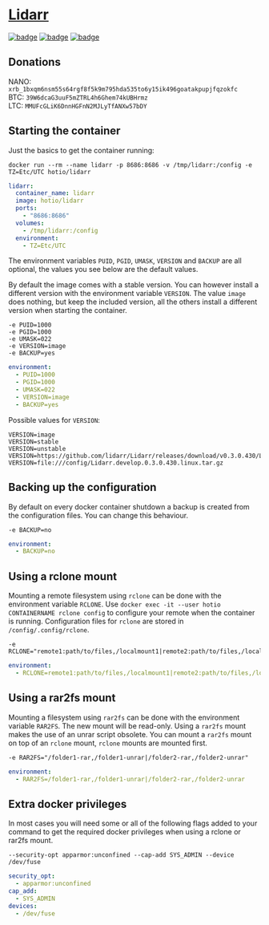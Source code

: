 # [Lidarr](https://github.com/lidarr/Lidarr)

[![badge](https://images.microbadger.com/badges/image/hotio/lidarr.svg)](https://microbadger.com/images/hotio/lidarr "Get your own image badge on microbadger.com")
[![badge](https://images.microbadger.com/badges/version/hotio/lidarr.svg)](https://microbadger.com/images/hotio/lidarr "Get your own version badge on microbadger.com")
[![badge](https://images.microbadger.com/badges/commit/hotio/lidarr.svg)](https://microbadger.com/images/hotio/lidarr "Get your own commit badge on microbadger.com")

## Donations

NANO: `xrb_1bxqm6nsm55s64rgf8f5k9m795hda535to6y15ik496goatakpupjfqzokfc`  
BTC: `39W6dcaG3uuF5mZTRL4h6Ghem74kUBHrmz`  
LTC: `MMUFcGLiK6DnnHGFnN2MJLyTfANXw57bDY`

## Starting the container

Just the basics to get the container running:

```shell
docker run --rm --name lidarr -p 8686:8686 -v /tmp/lidarr:/config -e TZ=Etc/UTC hotio/lidarr
```

```yaml
lidarr:
  container_name: lidarr
  image: hotio/lidarr
  ports:
    - "8686:8686"
  volumes:
    - /tmp/lidarr:/config
  environment:
    - TZ=Etc/UTC
```

The environment variables `PUID`, `PGID`, `UMASK`, `VERSION` and `BACKUP` are all optional, the values you see below are the default values.

By default the image comes with a stable version. You can however install a different version with the environment variable `VERSION`. The value `image` does nothing, but keep the included version, all the others install a different version when starting the container.

```shell
-e PUID=1000
-e PGID=1000
-e UMASK=022
-e VERSION=image
-e BACKUP=yes
```

```yaml
environment:
  - PUID=1000
  - PGID=1000
  - UMASK=022
  - VERSION=image
  - BACKUP=yes
```

Possible values for `VERSION`:

```shell
VERSION=image
VERSION=stable
VERSION=unstable
VERSION=https://github.com/lidarr/Lidarr/releases/download/v0.3.0.430/Lidarr.develop.0.3.0.430.linux.tar.gz
VERSION=file:///config/Lidarr.develop.0.3.0.430.linux.tar.gz
```

## Backing up the configuration

By default on every docker container shutdown a backup is created from the configuration files. You can change this behaviour.

```shell
-e BACKUP=no
```

```yaml
environment:
  - BACKUP=no
```

## Using a rclone mount

Mounting a remote filesystem using `rclone` can be done with the environment variable `RCLONE`. Use `docker exec -it --user hotio CONTAINERNAME rclone config` to configure your remote when the container is running. Configuration files for `rclone` are stored in `/config/.config/rclone`.

```shell
-e RCLONE="remote1:path/to/files,/localmount1|remote2:path/to/files,/localmount2"
```

```yaml
environment:
  - RCLONE=remote1:path/to/files,/localmount1|remote2:path/to/files,/localmount2
```

## Using a rar2fs mount

Mounting a filesystem using `rar2fs` can be done with the environment variable `RAR2FS`. The new mount will be read-only. Using a `rar2fs` mount makes the use of an unrar script obsolete. You can mount a `rar2fs` mount on top of an `rclone` mount, `rclone` mounts are mounted first.

```shell
-e RAR2FS="/folder1-rar,/folder1-unrar|/folder2-rar,/folder2-unrar"
```

```yaml
environment:
  - RAR2FS=/folder1-rar,/folder1-unrar|/folder2-rar,/folder2-unrar
```

## Extra docker privileges

In most cases you will need some or all of the following flags added to your command to get the required docker privileges when using a rclone or rar2fs mount.

```shell
--security-opt apparmor:unconfined --cap-add SYS_ADMIN --device /dev/fuse
```

```yaml
security_opt:
  - apparmor:unconfined
cap_add:
  - SYS_ADMIN
devices:
  - /dev/fuse
```
